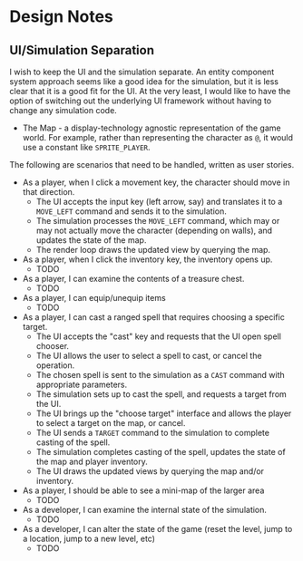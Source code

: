 # Design Notes #

## UI/Simulation Separation ##

I wish to keep the UI and the simulation separate.
An entity component system approach seems like a good idea for the simulation, but it is less clear that it is a good fit for the UI.
At the very least, I would like to have the option of switching out the underlying UI framework without having to change any simulation code.

* The Map - a display-technology agnostic representation of the game world. For example, rather than representing the character as `@`, it would use a constant like `SPRITE_PLAYER`.

The following are scenarios that need to be handled, written as user stories.

* As a player, when I click a movement key, the character should move in that direction.
  * The UI accepts the input key (left arrow, say) and translates it to a `MOVE_LEFT` command and sends it to the simulation.
  * The simulation processes the `MOVE_LEFT` command, which may or may not actually move the character (depending on walls), and updates the state of the map.
  * The render loop draws the updated view by querying the map.
* As a player, when I click the inventory key, the inventory opens up.
  * TODO
* As a player, I can examine the contents of a treasure chest.
  * TODO
* As a player, I can equip/unequip items
  * TODO
* As a player, I can cast a ranged spell that requires choosing a specific target.
  * The UI accepts the "cast" key and requests that the UI open spell chooser.
  * The UI allows the user to select a spell to cast, or cancel the operation.
  * The chosen spell is sent to the simulation as a `CAST` command with appropriate parameters.
  * The simulation sets up to cast the spell, and requests a target from the UI.
  * The UI brings up the "choose target" interface and allows the player to select a target on the map, or cancel.
  * The UI sends a `TARGET` command to the simulation to complete casting of the spell.
  * The simulation completes casting of the spell, updates the state of the map and player inventory.
  * The UI draws the updated views by querying the map and/or inventory.
* As a player, I should be able to see a mini-map of the larger area
  * TODO
* As a developer, I can examine the internal state of the simulation.
  * TODO
* As a developer, I can alter the state of the game (reset the level, jump to a location, jump to a new level, etc)
  * TODO


